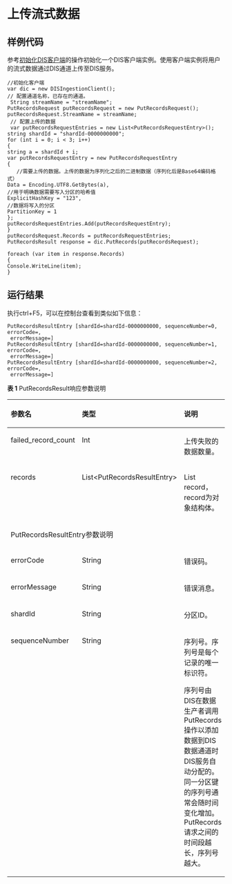 # 上传流式数据<a name="dayu_06_0014"></a>

## 样例代码<a name="zh-cn_topic_0124367677_section51443187103743"></a>

参考[初始化DIS客户端](初始化DIS客户端.md)的操作初始化一个DIS客户端实例。使用客户端实例将用户的流式数据通过DIS通道上传至DIS服务。

```
//初始化客户端
var dic = new DISIngestionClient();  
// 配置通道名称，已存在的通道。
 String streamName = "streamName"; 
PutRecordsRequest putRecordsRequest = new PutRecordsRequest();
putRecordsRequest.StreamName = streamName;
 // 配置上传的数据
 var putRecordsRequestEntries = new List<PutRecordsRequestEntry>();
string shardId = "shardId-0000000000";
for (int i = 0; i < 3; i++)
{
string a = shardId + i;
var putRecordsRequestEntry = new PutRecordsRequestEntry
{
   //需要上传的数据。上传的数据为序列化之后的二进制数据（序列化后是Base64编码格式）
Data = Encoding.UTF8.GetBytes(a),
//用于明确数据需要写入分区的哈希值
ExplicitHashKey = "123",
//数据将写入的分区
PartitionKey = 1
};
putRecordsRequestEntries.Add(putRecordsRequestEntry);
}
putRecordsRequest.Records = putRecordsRequestEntries;
PutRecordsResult response = dic.PutRecords(putRecordsRequest);

foreach (var item in response.Records)
{
Console.WriteLine(item);
}
```

## 运行结果<a name="zh-cn_topic_0124367677_section5657314610382"></a>

执行ctrl+F5，可以在控制台查看到类似如下信息：

```
PutRecordsResultEntry [shardId=shardId-0000000000, sequenceNumber=0, errorCode=,
 errorMessage=]
PutRecordsResultEntry [shardId=shardId-0000000000, sequenceNumber=1, errorCode=,
 errorMessage=]
PutRecordsResultEntry [shardId=shardId-0000000000, sequenceNumber=2, errorCode=,
 errorMessage=]
```

**表 1**  PutRecordsResult响应参数说明

<a name="zh-cn_topic_0124367677_table548315553111"></a>
<table><thead align="left"><tr id="zh-cn_topic_0124367677_row20483105143110"><th class="cellrowborder" valign="top" width="33.33333333333333%" id="mcps1.2.4.1.1"><p id="zh-cn_topic_0124367677_p82498194316"><a name="zh-cn_topic_0124367677_p82498194316"></a><a name="zh-cn_topic_0124367677_p82498194316"></a>参数名</p>
</th>
<th class="cellrowborder" valign="top" width="33.33333333333333%" id="mcps1.2.4.1.2"><p id="zh-cn_topic_0124367677_p15249319153112"><a name="zh-cn_topic_0124367677_p15249319153112"></a><a name="zh-cn_topic_0124367677_p15249319153112"></a>类型</p>
</th>
<th class="cellrowborder" valign="top" width="33.33333333333333%" id="mcps1.2.4.1.3"><p id="zh-cn_topic_0124367677_p1924991943115"><a name="zh-cn_topic_0124367677_p1924991943115"></a><a name="zh-cn_topic_0124367677_p1924991943115"></a>说明</p>
</th>
</tr>
</thead>
<tbody><tr id="zh-cn_topic_0124367677_row16483185113113"><td class="cellrowborder" valign="top" width="33.33333333333333%" headers="mcps1.2.4.1.1 "><p id="zh-cn_topic_0124367677_p106206511520"><a name="zh-cn_topic_0124367677_p106206511520"></a><a name="zh-cn_topic_0124367677_p106206511520"></a>failed_record_count</p>
</td>
<td class="cellrowborder" valign="top" width="33.33333333333333%" headers="mcps1.2.4.1.2 "><p id="zh-cn_topic_0124367677_p18671955185214"><a name="zh-cn_topic_0124367677_p18671955185214"></a><a name="zh-cn_topic_0124367677_p18671955185214"></a>Int</p>
</td>
<td class="cellrowborder" valign="top" width="33.33333333333333%" headers="mcps1.2.4.1.3 "><p id="zh-cn_topic_0124367677_p99213314536"><a name="zh-cn_topic_0124367677_p99213314536"></a><a name="zh-cn_topic_0124367677_p99213314536"></a>上传失败的数据数量。</p>
</td>
</tr>
<tr id="zh-cn_topic_0124367677_row0483185183116"><td class="cellrowborder" valign="top" width="33.33333333333333%" headers="mcps1.2.4.1.1 "><p id="zh-cn_topic_0124367677_p323362514536"><a name="zh-cn_topic_0124367677_p323362514536"></a><a name="zh-cn_topic_0124367677_p323362514536"></a>records</p>
</td>
<td class="cellrowborder" valign="top" width="33.33333333333333%" headers="mcps1.2.4.1.2 "><p id="zh-cn_topic_0124367677_p1759218100"><a name="zh-cn_topic_0124367677_p1759218100"></a><a name="zh-cn_topic_0124367677_p1759218100"></a>List&lt;PutRecordsResultEntry&gt;</p>
</td>
<td class="cellrowborder" valign="top" width="33.33333333333333%" headers="mcps1.2.4.1.3 "><p id="zh-cn_topic_0124367677_p11379835814"><a name="zh-cn_topic_0124367677_p11379835814"></a><a name="zh-cn_topic_0124367677_p11379835814"></a>List record，record为对象结构体。</p>
</td>
</tr>
<tr id="zh-cn_topic_0124367677_row7483153313"><td class="cellrowborder" colspan="3" valign="top" headers="mcps1.2.4.1.1 mcps1.2.4.1.2 mcps1.2.4.1.3 "><p id="zh-cn_topic_0124367677_p474106161019"><a name="zh-cn_topic_0124367677_p474106161019"></a><a name="zh-cn_topic_0124367677_p474106161019"></a>PutRecordsResultEntry参数说明</p>
</td>
</tr>
<tr id="zh-cn_topic_0124367677_row17452193733616"><td class="cellrowborder" valign="top" width="33.33333333333333%" headers="mcps1.2.4.1.1 "><p id="zh-cn_topic_0124367677_p191446134912"><a name="zh-cn_topic_0124367677_p191446134912"></a><a name="zh-cn_topic_0124367677_p191446134912"></a>errorCode</p>
</td>
<td class="cellrowborder" valign="top" width="33.33333333333333%" headers="mcps1.2.4.1.2 "><p id="zh-cn_topic_0124367677_p19387328141012"><a name="zh-cn_topic_0124367677_p19387328141012"></a><a name="zh-cn_topic_0124367677_p19387328141012"></a>String</p>
</td>
<td class="cellrowborder" valign="top" width="33.33333333333333%" headers="mcps1.2.4.1.3 "><p id="zh-cn_topic_0124367677_p10387172861010"><a name="zh-cn_topic_0124367677_p10387172861010"></a><a name="zh-cn_topic_0124367677_p10387172861010"></a>错误码。</p>
</td>
</tr>
<tr id="zh-cn_topic_0124367677_row6968151134016"><td class="cellrowborder" valign="top" width="33.33333333333333%" headers="mcps1.2.4.1.1 "><p id="zh-cn_topic_0124367677_p926541494920"><a name="zh-cn_topic_0124367677_p926541494920"></a><a name="zh-cn_topic_0124367677_p926541494920"></a>errorMessage</p>
</td>
<td class="cellrowborder" valign="top" width="33.33333333333333%" headers="mcps1.2.4.1.2 "><p id="zh-cn_topic_0124367677_p20387132819105"><a name="zh-cn_topic_0124367677_p20387132819105"></a><a name="zh-cn_topic_0124367677_p20387132819105"></a>String</p>
</td>
<td class="cellrowborder" valign="top" width="33.33333333333333%" headers="mcps1.2.4.1.3 "><p id="zh-cn_topic_0124367677_p5387202841016"><a name="zh-cn_topic_0124367677_p5387202841016"></a><a name="zh-cn_topic_0124367677_p5387202841016"></a>错误消息。</p>
</td>
</tr>
<tr id="zh-cn_topic_0124367677_row11186922113913"><td class="cellrowborder" valign="top" width="33.33333333333333%" headers="mcps1.2.4.1.1 "><p id="zh-cn_topic_0124367677_p979893034912"><a name="zh-cn_topic_0124367677_p979893034912"></a><a name="zh-cn_topic_0124367677_p979893034912"></a>shardId</p>
</td>
<td class="cellrowborder" valign="top" width="33.33333333333333%" headers="mcps1.2.4.1.2 "><p id="zh-cn_topic_0124367677_p1387828131019"><a name="zh-cn_topic_0124367677_p1387828131019"></a><a name="zh-cn_topic_0124367677_p1387828131019"></a>String</p>
</td>
<td class="cellrowborder" valign="top" width="33.33333333333333%" headers="mcps1.2.4.1.3 "><p id="zh-cn_topic_0124367677_p143871428181015"><a name="zh-cn_topic_0124367677_p143871428181015"></a><a name="zh-cn_topic_0124367677_p143871428181015"></a>分区ID。</p>
</td>
</tr>
<tr id="zh-cn_topic_0124367677_row879631819396"><td class="cellrowborder" valign="top" width="33.33333333333333%" headers="mcps1.2.4.1.1 "><p id="zh-cn_topic_0124367677_p965213404100"><a name="zh-cn_topic_0124367677_p965213404100"></a><a name="zh-cn_topic_0124367677_p965213404100"></a>sequenceNumber</p>
</td>
<td class="cellrowborder" valign="top" width="33.33333333333333%" headers="mcps1.2.4.1.2 "><p id="zh-cn_topic_0124367677_p146521240171019"><a name="zh-cn_topic_0124367677_p146521240171019"></a><a name="zh-cn_topic_0124367677_p146521240171019"></a>String</p>
</td>
<td class="cellrowborder" valign="top" width="33.33333333333333%" headers="mcps1.2.4.1.3 "><p id="zh-cn_topic_0124367677_p13652640141017"><a name="zh-cn_topic_0124367677_p13652640141017"></a><a name="zh-cn_topic_0124367677_p13652640141017"></a>序列号。序列号是每个记录的唯一标识符。</p>
<p id="zh-cn_topic_0124367677_p2652104081012"><a name="zh-cn_topic_0124367677_p2652104081012"></a><a name="zh-cn_topic_0124367677_p2652104081012"></a>序列号由DIS在数据生产者调用PutRecords操作以添加数据到DIS数据通道时DIS服务自动分配的。同一分区键的序列号通常会随时间变化增加。PutRecords请求之间的时间段越长，序列号越大。</p>
</td>
</tr>
</tbody>
</table>

